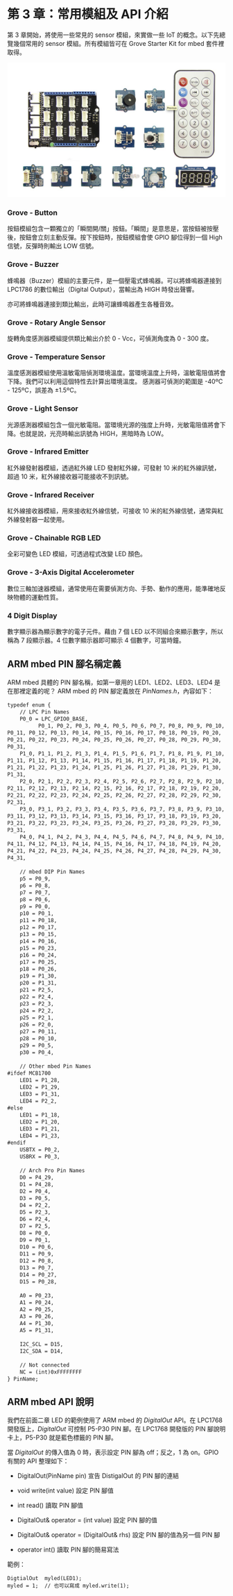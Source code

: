 # 第 3 章：常用模組及 API 介紹

第 3 章開始，將使用一些常見的 sensor 模組，來實做一些 IoT 的概念。以下先總覽幾個常用的 sensor 模組。所有模組皆可在 Grove Starter Kit for mbed 套件裡取得。

![圖 3.1：Seeed Studio 設計與生產的 Grove Starter Kit for mbed](1.3_grove.jpg)

### Grove - Button

按鈕模組包含一顆獨立的「瞬間開/關」按鈕。「瞬間」是意思是，當按鈕被按壓後，按鈕會立刻主動反彈。按下按鈕時，按鈕模組會使 GPIO 腳位得到一個 High 信號，反彈時則輸出 LOW 信號。

### Grove - Buzzer

蜂鳴器（Buzzer）模組的主要元件，是一個壓電式蜂鳴器。可以將蜂鳴器連接到 LPC1786 的數位輸出（Digital Output），當輸出為 HIGH 時發出聲響。

亦可將蜂鳴器連接到類比輸出，此時可讓蜂鳴器產生各種音效。

### Grove - Rotary Angle Sensor 

旋轉角度感測器模組提供類比輸出介於 0 - Vcc，可偵測角度為 0 - 300 度。

### Grove - Temperature Sensor

溫度感測器模組使用溫敏電阻偵測環境溫度。當環境溫度上升時，溫敏電阻值將會下降。我們可以利用這個特性去計算出環境溫度。
感測器可偵測的範圍是 -40ºC - 125ºC，誤差為 ±1.5ºC。

### Grove - Light Sensor

光源感測器模組包含一個光敏電阻。當環境光源的強度上升時，光敏電阻值將會下降。也就是說，光亮時輸出訊號為 HIGH，黑暗時為 LOW。

### Grove - Infrared Emitter

紅外線發射器模組，透過紅外線 LED 發射紅外線，可發射 10 米的紅外線訊號，超過 10 米，紅外線接收器可能接收不到訊號。

### Grove - Infrared Receiver

紅外線接收器模組，用來接收紅外線信號，可接收 10 米的紅外線信號，通常與紅外線發射器一起使用。

### Grove - Chainable RGB LED

全彩可變色 LED 模組，可透過程式改變 LED 顏色。

### Grove - 3-Axis Digital Accelerometer

數位三軸加速器模組，通常使用在需要偵測方向、手勢、動作的應用，能準確地反映物體的運動性質。

### 4 Digit Display

數字顯示器為顯示數字的電子元件。藉由 7 個 LED 以不同組合來顯示數字，所以稱為 7 段顯示器。4 位數字顯示器即可顯示 4 個數字，可當時鐘。

## ARM mbed PIN 腳名稱定義

ARM mbed 具體的 PIN 腳名稱，如第一章用的 LED1、LED2、LED3、LED4 是在那裡定義的呢？ ARM mbed 的 PIN 腳定義放在 *PinNames.h*，內容如下：

```
typedef enum {
    // LPC Pin Names
    P0_0 = LPC_GPIO0_BASE,
          P0_1, P0_2, P0_3, P0_4, P0_5, P0_6, P0_7, P0_8, P0_9, P0_10, P0_11, P0_12, P0_13, P0_14, P0_15, P0_16, P0_17, P0_18, P0_19, P0_20, P0_21, P0_22, P0_23, P0_24, P0_25, P0_26, P0_27, P0_28, P0_29, P0_30, P0_31,
    P1_0, P1_1, P1_2, P1_3, P1_4, P1_5, P1_6, P1_7, P1_8, P1_9, P1_10, P1_11, P1_12, P1_13, P1_14, P1_15, P1_16, P1_17, P1_18, P1_19, P1_20, P1_21, P1_22, P1_23, P1_24, P1_25, P1_26, P1_27, P1_28, P1_29, P1_30, P1_31,
    P2_0, P2_1, P2_2, P2_3, P2_4, P2_5, P2_6, P2_7, P2_8, P2_9, P2_10, P2_11, P2_12, P2_13, P2_14, P2_15, P2_16, P2_17, P2_18, P2_19, P2_20, P2_21, P2_22, P2_23, P2_24, P2_25, P2_26, P2_27, P2_28, P2_29, P2_30, P2_31,
    P3_0, P3_1, P3_2, P3_3, P3_4, P3_5, P3_6, P3_7, P3_8, P3_9, P3_10, P3_11, P3_12, P3_13, P3_14, P3_15, P3_16, P3_17, P3_18, P3_19, P3_20, P3_21, P3_22, P3_23, P3_24, P3_25, P3_26, P3_27, P3_28, P3_29, P3_30, P3_31,
    P4_0, P4_1, P4_2, P4_3, P4_4, P4_5, P4_6, P4_7, P4_8, P4_9, P4_10, P4_11, P4_12, P4_13, P4_14, P4_15, P4_16, P4_17, P4_18, P4_19, P4_20, P4_21, P4_22, P4_23, P4_24, P4_25, P4_26, P4_27, P4_28, P4_29, P4_30, P4_31,
 
    // mbed DIP Pin Names
    p5 = P0_9,
    p6 = P0_8,
    p7 = P0_7,
    p8 = P0_6,
    p9 = P0_0,
    p10 = P0_1,
    p11 = P0_18,
    p12 = P0_17,
    p13 = P0_15,
    p14 = P0_16,
    p15 = P0_23,
    p16 = P0_24,
    p17 = P0_25,
    p18 = P0_26,
    p19 = P1_30,
    p20 = P1_31,
    p21 = P2_5,
    p22 = P2_4,
    p23 = P2_3,
    p24 = P2_2,
    p25 = P2_1,
    p26 = P2_0,
    p27 = P0_11,
    p28 = P0_10,
    p29 = P0_5,
    p30 = P0_4,
 
    // Other mbed Pin Names
#ifdef MCB1700
    LED1 = P1_28,
    LED2 = P1_29,
    LED3 = P1_31,
    LED4 = P2_2,
#else
    LED1 = P1_18,
    LED2 = P1_20,
    LED3 = P1_21,
    LED4 = P1_23,
#endif
    USBTX = P0_2,
    USBRX = P0_3,
 
    // Arch Pro Pin Names
    D0 = P4_29,
    D1 = P4_28,
    D2 = P0_4,
    D3 = P0_5,
    D4 = P2_2,
    D5 = P2_3,
    D6 = P2_4,
    D7 = P2_5,
    D8 = P0_0,
    D9 = P0_1,
    D10 = P0_6,
    D11 = P0_9,
    D12 = P0_8,
    D13 = P0_7,
    D14 = P0_27,
    D15 = P0_28,
 
    A0 = P0_23,
    A1 = P0_24,
    A2 = P0_25,
    A3 = P0_26,
    A4 = P1_30,
    A5 = P1_31,
 
    I2C_SCL = D15,
    I2C_SDA = D14,
 
    // Not connected
    NC = (int)0xFFFFFFFF
} PinName;
```

## ARM mbed API 說明

我們在前面二章 LED 的範例使用了 ARM mbed 的 *DigitalOut* API。在 LPC1768 開發版上，*DigitalOut* 可控制 P5-P30 PIN 腳。在 LPC1768 開發版的 PIN 腳說明卡上，P5-P30 就是藍色標籤的 PIN 腳。

當 *DigitalOut* 的傳入值為 0 時，表示設定 PIN 腳為 off；反之，1 為 on。GPIO 有關的 API 整理如下：

* DigitalOut(PinName pin) 宣告 DistigalOut 的 PIN 腳的連結

* void write(int value) 設定 PIN 腳值

* int read() 讀取 PIN 腳值

* DigitalOut& operator = (int value) 設定 PIN 腳的值

* DigitalOut& operator = (DigitalOut& rhs) 設定 PIN 腳的值為另一個 PIN 腳

* operator int() 讀取 PIN 腳的簡易寫法

範例：

```
DigtialOut  myled(LED1); 
myled = 1;  // 也可以寫成 myled.write(1);
```
 
